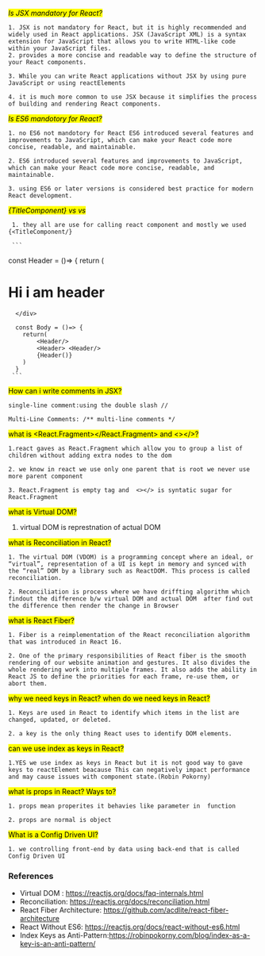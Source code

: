 <mark>*Is JSX mandatory for React?*</mark>

    1. JSX is not mandatory for React, but it is highly recommended and widely used in React applications. JSX (JavaScript XML) is a syntax extension for JavaScript that allows you to write HTML-like code within your JavaScript files.
    2. provides a more concise and readable way to define the structure of your React components. 

    3. While you can write React applications without JSX by using pure JavaScript or using reactElements

    4. it is much more common to use JSX because it simplifies the process of building and rendering React components.

 <mark>*Is ES6 mandotory for React?*</mark>

    1. no ES6 not mandotory for React ES6 introduced several features and improvements to JavaScript, which can make your React code more concise, readable, and maintainable.

    2. ES6 introduced several features and improvements to JavaScript, which can make your React code more concise, readable, and maintainable.

    3. using ES6 or later versions is considered best practice for modern React development.


 <mark>*{TitleComponent} vs <TitleComponent/> vs <TitleComponent><TitleComponent/>*</mark>

     1. they all are use for calling react component and mostly we used {<TitleComponent/}

     ```
   const Header = ()=> {
   return (
      <div className='header'>
        <h1> Hi i am header</h1>
        
      </div>

      const Body = ()=> {
        return(
            <Header/>
            <Header> <Header/>
            {Header()}
        )
      }
     ```


<mark>How can i write comments in JSX?</mark>

    single-line comment:using the double slash //

    Multi-Line Comments: /** multi-line comments */
 
<mark>what is <React.Fragment></React.Fragment> and <></>?</mark>

    1.react gaves as React.Fragment which allow you to group a list of children without adding extra nodes to the dom

    2. we know in react we use only one parent that is root we never use more parent component

    3. React.Fragment is empty tag and  <></> is syntatic sugar for React.Fragment


<mark>what is Virtual DOM?</mark>

1. virtual DOM is represtnation of actual DOM

<mark>what is Reconciliation in React?</mark>

    1. The virtual DOM (VDOM) is a programming concept where an ideal, or “virtual”, representation of a UI is kept in memory and synced with the “real” DOM by a library such as ReactDOM. This process is called reconciliation. 

    2. Reconciliation is process where we have driffting algorithm which findout the difference b/w virtual DOM and actual DOM  after find out the difference then render the change in Browser

<mark>what is React Fiber?</mark>

    1. Fiber is a reimplementation of the React reconciliation algorithm that was introduced in React 16.

    2. One of the primary responsibilities of React fiber is the smooth rendering of our website animation and gestures. It also divides the whole rendering work into multiple frames. It also adds the ability in React JS to define the priorities for each frame, re-use them, or abort them.


<mark>why we need keys in React? when do we need keys in React?</mark>

    1. Keys are used in React to identify which items in the list are changed, updated, or deleted.

    2. a key is the only thing React uses to identify DOM elements. 

<mark>can we use index as keys in React?</mark>


    1.YES we use index as keys in React but it is not good way to gave keys to reactElement beacause This can negatively impact performance and may cause issues with component state.(Robin Pokorny) 

<mark>what is props in React? Ways to?</mark>


    1. props mean properites it behavies like parameter in  function

    2. props are normal is object

<mark> What is a Config Driven UI?</mark>

    1. we controlling front-end by data using back-end that is called Config Driven UI


### References

- Virtual DOM : https://reactjs.org/docs/faq-internals.html
- Reconciliation: https://reactjs.org/docs/reconciliation.html
- React Fiber Architecture: https://github.com/acdlite/react-fiber-architecture
- React Without ES6: https://reactjs.org/docs/react-without-es6.html
- Index Keys as Anti-Pattern:https://robinpokorny.com/blog/index-as-a-key-is-an-anti-pattern/
